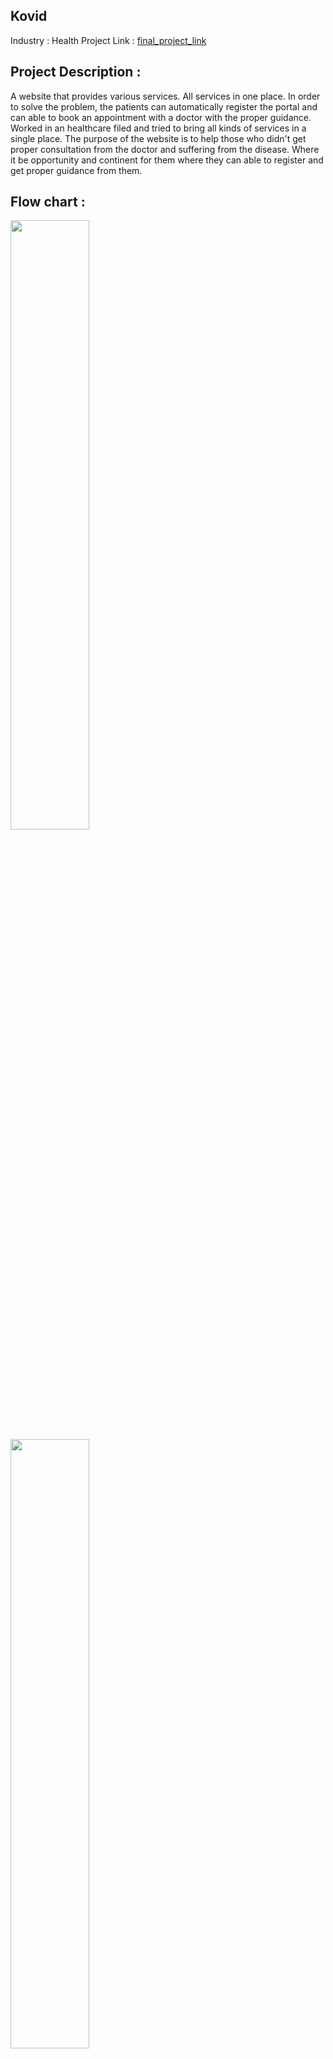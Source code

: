 ## Kovid
Industry     : Health 
Project Link : [final_project_link]()
## Project Description :
A website that provides various services. All services in one place. In order to solve the problem, the patients can automatically register the portal and can able to book an appointment with a doctor with the proper guidance. Worked in an healthcare filed and tried to bring all kinds of services in a single place. The purpose of the website is to help those who didn't get proper consultation from the doctor and suffering from the disease. Where it be opportunity and continent for them where they can able to register and get proper guidance from them.
## Flow chart :
<img src="https://docs.microsoft.com/en-us/azure/static-web-apps/media/local-development/cli-conceptual.png" height="50%" width="50%">

<img src="https://techcommunity.microsoft.com/t5/image/serverpage/image-id/183512i380FC55BF9A766DB/image-size/large?v=v2&px=999" height="50%" width="50%">
